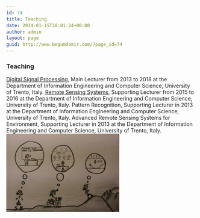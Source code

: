 ```yaml
---
id: 74
title: Teaching
date: 2014-01-15T18:01:24+00:00
author: admin
layout: page
guid: http://www.begumdemir.com/?page_id=74
---
```

<div class="col-lg-12 text-left">
  <h3>Teaching</h3>
  <div class="row m-0">
    <div class="col-lg-8 p-0 text-left">
      <span class="list-group-item list-group-item-action">
        <a title="Digital Signal Processing" href="http://rslab-tech.disi.unitn.it/moodle/course/view.php?id=17" target="_blank">Digital Signal Processing</a>, Main Lecturer from 2013 to 2018 at the Department of Information Engineering and Computer Science, University of Trento, Italy.
      </span>
      <span class="list-group-item list-group-item-action">
        <a title="Remote Sensing Systems" href="http://rslab-tech.disi.unitn.it/moodle/course/view.php?id=10" target="_blank">Remote Sensing Systems</a>, Supporting Lecturer from 2015 to 2016 at the Department of Information Engineering and Computer Science, University of Trento, Italy.
      </span>
      <span class="list-group-item list-group-item-action">Pattern Recognition, Supporting Lecturer in 2013 at the Department of Information Engineering and Computer Science, University of Trento, Italy.
      </span>
      <span class="list-group-item list-group-item-action">Advanced Remote Sensing Systems for Environment, Supporting Lecturer in 2013 at the Department of Information Engineering and Computer Science, University of Trento, Italy.
      </span>
    </div>
    <div class="col-lg-4 text-left">
      <img class="rounded img-pointer" id="dspImg" src="./assets/images/dsp_1.jpg" style="margin-right: 10px" align="left" width="300px" >
    </div>
  </div>  
</div>

<!-- Modal -->
<!-- The Modal -->
<div id="modalBox" class="modal">
  <span class="close">&times;</span>
  <img class="modal-content" id="modalImg">
  <div id="caption"></div>
</div>

<script>
// Get the modal
var modal = document.getElementById('modalBox');

// Get the image and insert it inside the modal - use its "alt" text as a caption
var img = document.getElementById('dspImg');
var modalImg = document.getElementById("modalImg");
var captionText = document.getElementById("caption");

img.onclick = function(){
    modal.style.display = "block";
    modalImg.src = this.src;
    captionText.innerHTML = this.alt;
}

// Get the <span> element that closes the modal
var span = document.getElementsByClassName("close")[0];

// When the user clicks on <span> (x), close the modal
span.onclick = function() { 
    modal.style.display = "none";
}

modal.addEventListener('click',function(){
  this.style.display="none";
})
</script>

<style type="text/css">
 /* Style the Image Used to Trigger the Modal */
#dspImg:hover {opacity: 0.7;}

/* The Modal (background) */
.modal {
    display: none; /* Hidden by default */
    position: fixed; /* Stay in place */
    z-index: 1; /* Sit on top */
    padding-top: 100px; /* Location of the box */
    left: 0;
    top: 0;
    width: 100%; /* Full width */
    height: 100%; /* Full height */
    overflow: auto; /* Enable scroll if needed */
    background-color: rgb(0,0,0); /* Fallback color */
    background-color: rgba(0,0,0,0.9); /* Black w/ opacity */
    z-index: 2030;
}

/* Modal Content (Image) */
.modal-content {
    margin: auto;
    display: block;
    width: 80%;
    max-width: 700px;
}

/* Caption of Modal Image (Image Text) - Same Width as the Image */
#caption {
    margin: auto;
    display: block;
    width: 80%;
    max-width: 700px;
    text-align: center;
    color: #ccc;
    padding: 10px 0;
    height: 150px;
}

/* Add Animation - Zoom in the Modal */
.modal-content, #caption {
    animation-name: zoom;
    animation-duration: 0.6s;
}

@keyframes zoom {
    from {transform:scale(0)}
    to {transform:scale(1)}
}

/* The Close Button */
.close {
    position: absolute;
    top: 15px;
    right: 35px;
    color: #f1f1f1;
    font-size: 40px;
    font-weight: bold;
    transition: 0.3s;
}

.close:hover,
.close:focus {
    color: #bbb;
    text-decoration: none;
    cursor: pointer;
}

/* 100% Image Width on Smaller Screens */
@media only screen and (max-width: 700px){
    .modal-content {
        width: 100%;
    }
}  
</style>
